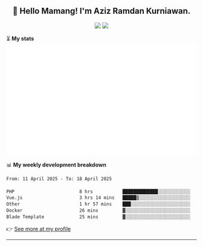 <h2 align="center">👋 Hello Mamang! I'm Aziz Ramdan Kurniawan.</h2>  
<p align="center">
  <img src="https://komarev.com/ghpvc/?username=azizramdan">
  <img src="https://wakatime.com/badge/user/90056fa0-4c31-4eca-954e-2a3ac05896f9.svg">
</p>
    
⏳ **My stats**  
![](https://raw.githubusercontent.com/azizramdan/github-stats/master/generated/overview.svg#gh-dark-mode-only)

📊 **My weekly development breakdown**
<!--START_SECTION:waka-->

```txt
From: 11 April 2025 - To: 18 April 2025

PHP                        8 hrs           █████████████░░░░░░░░░░░░   51.59 %
Vue.js                     3 hrs 14 mins   █████▒░░░░░░░░░░░░░░░░░░░   20.91 %
Other                      1 hr 57 mins    ███░░░░░░░░░░░░░░░░░░░░░░   12.65 %
Docker                     26 mins         ▓░░░░░░░░░░░░░░░░░░░░░░░░   02.85 %
Blade Template             25 mins         ▓░░░░░░░░░░░░░░░░░░░░░░░░   02.76 %
```

<!--END_SECTION:waka-->
👉 [See more at my profile](https://wakatime.com/@azizramdan)
***
